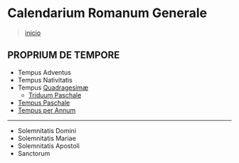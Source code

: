 # Calendarium Romanum Generale
> [inicio](./README.md)

## PROPRIUM DE TEMPORE
* Tempus Adventus
* Tempus Nativitatis
* Tempus [Quadragesimæ](./lc/LTQ.md)
    * [Triduum Paschale](./lc/LTQT.md)
* [Tempus Paschale](./lc/LTP.md)
* [Tempus per Annum](./lc/LH.md)

----

* Solemnitatis Domini
* Solemnitatis Mariae
* Solemnitatis Apostoli
* Sanctorum